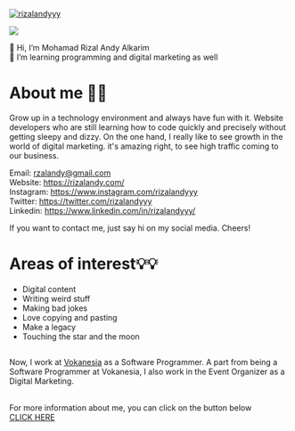 [![rizalandyyy](https://i.postimg.cc/Gh2hB7Wk/1638721357136.jpg)](https://github.com/rizalandyyy)


![](https://komarev.com/ghpvc/?username=rizalandyyy&color=brightgreen) <br>

👋 Hi, I’m Mohamad Rizal Andy Alkarim <br>
👀 I’m learning programming and digital marketing as well <br>

# About me 👨‍💻
Grow up in a technology environment and always have fun with it. Website developers who are still learning how to code quickly and precisely without getting sleepy and dizzy. On the one hand, I really like to see growth in the world of digital marketing. it's amazing right, to see high traffic coming to our business. 

Email: rzalandy@gmail.com <br>
Website: https://rizalandy.com/ <br>
Instagram: https://www.instagram.com/rizalandyyy <br>
Twitter: https://twitter.com/rizalandyyy <br>
Linkedin: https://www.linkedin.com/in/rizalandyyy/ <br>

If you want to contact me, just say hi on my social media. Cheers!

# Areas of interest💡💡
* Digital content
* Writing weird stuff
* Making bad jokes
* Love copying and pasting
* Make a legacy
* Touching the star and the moon

##

Now, I work at <a href="https://vokanesia.id/">Vokanesia</a> as a Software Programmer. A part from being a Software Programmer at Vokanesia, I also work in the Event Organizer as a Digital Marketing. <br><br>

For more information about me, you can click on the button below <br>
[CLICK HERE](https://www.linkedin.com/in/rizalandyyy/)
